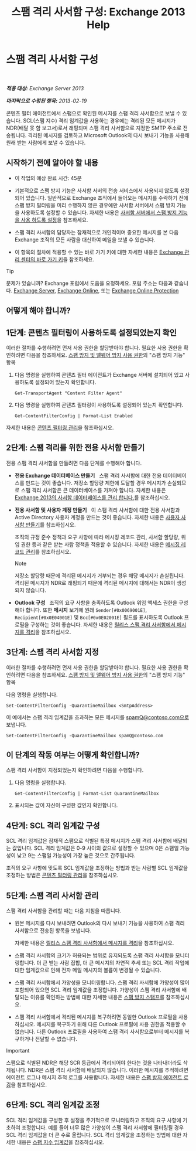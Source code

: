 ﻿---
title: '스팸 격리 사서함 구성: Exchange 2013 Help'
TOCTitle: 스팸 격리 사서함 구성
ms:assetid: 907d2f90-2a62-4d59-a4cf-945fef2e963f
ms:mtpsurl: https://technet.microsoft.com/ko-kr/library/Bb123746(v=EXCHG.150)
ms:contentKeyID: 50483662
ms.date: 05/22/2018
mtps_version: v=EXCHG.150
ms.translationtype: MT
---

# 스팸 격리 사서함 구성

 

_**적용 대상:** Exchange Server 2013_

_**마지막으로 수정된 항목:** 2013-02-19_

콘텐츠 필터 에이전트에서 스팸으로 확인된 메시지를 스팸 격리 사서함으로 보낼 수 있습니다. SCL(스팸 지수) 격리 임계값을 사용하는 경우에는 격리된 모든 메시지가 NDR(배달 못 함 보고서)로서 래핑되며 스팸 격리 사서함으로 지정한 SMTP 주소로 전송됩니다. 격리된 메시지를 검토하고 Microsoft Outlook의 다시 보내기 기능을 사용해 원래 받는 사람에게 보낼 수 있습니다.

## 시작하기 전에 알아야 할 내용

  - 이 작업의 예상 완료 시간: 45분

  - 기본적으로 스팸 방지 기능은 사서함 서버의 전송 서비스에서 사용되지 않도록 설정되어 있습니다. 일반적으로 Exchange 조직에서 들어오는 메시지를 수락하기 전에 스팸 방지 필터링을 미리 수행하지 않은 경우에만 사서함 서버에서 스팸 방지 기능을 사용하도록 설정할 수 있습니다. 자세한 내용은 [사서함 서버에서 스팸 방지 기능을 사용 하도록 설정](enable-anti-spam-functionality-on-mailbox-servers-exchange-2013-help.md)을 참조하세요.

  - 스팸 격리 사서함의 담당자는 잠재적으로 개인적이며 중요한 메시지를 본 다음 Exchange 조직의 모든 사람을 대신하여 메일을 보낼 수 있습니다.

  - 이 항목의 절차에 적용할 수 있는 바로 가기 키에 대한 자세한 내용은 [Exchange 관리 센터의 바로 가기 키](keyboard-shortcuts-in-the-exchange-admin-center-exchange-online-protection-help.md)을 참조하세요.


> [!TIP]
> 문제가 있습니까? Exchange 포럼에서 도움을 요청하세요. 포럼 주소는 다음과 같습니다. <A href="https://go.microsoft.com/fwlink/p/?linkid=60612">Exchange Server</A>, <A href="https://go.microsoft.com/fwlink/p/?linkid=267542">Exchange Online</A>, 또는 <A href="https://go.microsoft.com/fwlink/p/?linkid=285351">Exchange Online Protection</A>



## 어떻게 해야 합니까?

## 1단계: 콘텐츠 필터링이 사용하도록 설정되었는지 확인

이러한 절차를 수행하려면 먼저 사용 권한을 할당받아야 합니다. 필요한 사용 권한을 확인하려면 다음을 참조하세요. [스팸 방지 및 맬웨어 방지 사용 권한](anti-spam-and-anti-malware-permissions-exchange-2013-help.md)의 "스팸 방지 기능" 항목

1.  다음 명령을 실행하여 콘텐츠 필터 에이전트가 Exchange 서버에 설치되어 있고 사용하도록 설정되어 있는지 확인합니다.
    
        Get-TransportAgent "Content Filter Agent"

2.  다음 명령을 실행하여 콘텐츠 필터링이 사용하도록 설정되어 있는지 확인합니다.
    
        Get-ContentFilterConfig | Format-List Enabled

자세한 내용은 [콘텐츠 필터링 관리](manage-content-filtering-exchange-2013-help.md)을 참조하십시오.

## 2단계: 스팸 격리를 위한 전용 사서함 만들기

전용 스팸 격리 사서함을 만들려면 다음 단계를 수행해야 합니다.

  - **전용 Exchange 데이터베이스 만들기**   스팸 격리 사서함에 대한 전용 데이터베이스를 만드는 것이 좋습니다. 저장소 할당량 제한에 도달할 경우 메시지가 손실되므로 스팸 격리 사서함은 큰 데이터베이스를 가져야 합니다. 자세한 내용은 [Exchange 2013의 사서함 데이터베이스를 관리 합니다.](manage-mailbox-databases-in-exchange-2013-exchange-2013-help.md)를 참조하십시오.

  - **전용 사서함 및 사용자 계정 만들기**   이 스팸 격리 사서함에 대한 전용 사서함과 Active Directory 사용자 계정을 만드는 것이 좋습니다. 자세한 내용은 [사용자 사서함 만들기](create-user-mailboxes-exchange-2013-help.md)를 참조하십시오.
    
    조직의 규정 준수 정책과 요구 사항에 따라 메시징 레코드 관리, 사서함 할당량, 위임 권한 등과 같은 받는 사람 정책을 적용할 수 있습니다. 자세한 내용은 [메시징 레코드 관리](messaging-records-management-exchange-2013-help.md)를 참조하십시오.
    

    > [!NOTE]
    > 저장소 할당량 때문에 격리된 메시지가 거부되는 경우 해당 메시지가 손실됩니다. 격리된 메시지가 NDR로 래핑되기 때문에 격리된 메시지에 대해서는 NDR이 생성되지 않습니다.



  - **Outlook 구성**   조직의 요구 사항을 충족하도록 Outlook 위임 액세스 권한을 구성해야 합니다. 또한 **메시지** 보기에 원래 `Sender[#0x0069001E]`, `Recipient[#0x0E04001E]` 및 `Bcc[#0x0E02001E]` 필드를 표시하도록 Outlook 프로필을 구성하는 것이 좋습니다. 자세한 내용은 [릴리스 스팸 격리 사서함에서 메시지를 격리](release-quarantined-messages-from-the-spam-quarantine-mailbox-exchange-2013-help.md)을 참조하십시오.

## 3단계: 스팸 격리 사서함 지정

이러한 절차를 수행하려면 먼저 사용 권한을 할당받아야 합니다. 필요한 사용 권한을 확인하려면 다음을 참조하세요. [스팸 방지 및 맬웨어 방지 사용 권한](anti-spam-and-anti-malware-permissions-exchange-2013-help.md)의 "스팸 방지 기능" 항목

다음 명령을 실행합니다.

    Set-ContentFilterConfig -QuarantineMailbox <SmtpAddress>

이 예에서는 스팸 격리 임계값을 초과하는 모든 메시지를 spamQ@contoso.com으로 보냅니다.

    Set-ContentFilterConfig -QuarantineMailbox spamQ@contoso.com

## 이 단계의 작동 여부는 어떻게 확인합니까?

스팸 격리 사서함이 지정되었는지 확인하려면 다음을 수행합니다.

1.  다음 명령을 실행합니다.
    
        Get-ContentFilterConfig | Format-List QuarantineMailbox

2.  표시되는 값이 자신이 구성한 값인지 확인합니다.

## 4단계: SCL 격리 임계값 구성

SCL 격리 임계값은 잠재적 스팸으로 식별된 특정 메시지가 스팸 격리 사서함에 배달되는 값입니다. SCL 격리 임계값은 0-9 사이의 값으로 설정할 수 있으며 0은 스팸일 가능성이 낮고 9는 스팸일 가능성이 가장 높은 것으로 간주됩니다.

조직의 요구 사항에 맞도록 SCL 임계값을 조정하는 방법과 받는 사람별 SCL 임계값을 조정하는 방법은 [콘텐츠 필터링 관리](manage-content-filtering-exchange-2013-help.md)을 참조하십시오.

## 5단계: 스팸 격리 사서함 관리

스팸 격리 사서함을 관리할 때는 다음 지침을 따릅니다.

  - 원본 메시지를 다시 보내려면 Outlook의 다시 보내기 기능을 사용하여 스팸 격리 사서함으로 전송된 항목을 보냅니다.
    
    자세한 내용은 [릴리스 스팸 격리 사서함에서 메시지를 격리](release-quarantined-messages-from-the-spam-quarantine-mailbox-exchange-2013-help.md)을 참조하십시오.

  - 스팸 격리 사서함의 크기가 허용되는 범위로 유지되도록 스팸 격리 사서함을 모니터링합니다. 더 큰 받는 사람 집합, 더 큰 메시지의 자연적 추세 또는 SCL 격리 작업에 대한 임계값으로 인해 전자 메일 메시지의 볼륨이 변경될 수 있습니다.

  - 스팸 격리 사서함에서 가양성을 모니터링합니다. 스팸 격리 사서함에 가양성이 많이 포함되어 있으면 SCL 격리 임계값을 조정합니다. 가양성이 스팸 격리 사서함에 배달되는 이유를 확인하는 방법에 대한 자세한 내용은 [스팸 방지 스탬프](anti-spam-stamps-exchange-2013-help.md)를 참조하십시오.

  - 스팸 격리 사서함에서 격리된 메시지를 복구하려면 동일한 Outlook 프로필을 사용하십시오. 메시지를 복구하기 위해 다른 Outlook 프로필에 사용 권한을 적용할 수 없습니다. 다른 Outlook 프로필을 사용하여 스팸 격리 사서함으로부터 메시지를 복구하거나 전달할 수 없습니다.


> [!IMPORTANT]
> 스팸으로 식별된 NDR은 해당 SCR 등급에서 격리되어야 한다는 것을 나타내더라도 삭제됩니다. NDR은 스팸 격리 사서함에 배달되지 않습니다. 이러한 메시지를 추적하려면 에이전트 로그나 메시지 추적 로그를 사용합니다. 자세한 내용은 <A href="anti-spam-agent-logging-exchange-2013-help.md">스팸 방지 에이전트 로깅</A>을 참조하십시오.



## 6단계: SCL 격리 임계값 조정

SCL 격리 임계값을 구성한 후 설정을 주기적으로 모니터링하고 조직의 요구 사항에 기초하여 조정합니다. 예를 들어 너무 많은 가양성이 스팸 격리 사서함에 필터링될 경우 SCL 격리 임계값을 더 큰 수로 올립니다. SCL 격리 임계값을 조정하는 방법에 대한 자세한 내용은 [스팸 지수 임계값](spam-confidence-level-threshold-exchange-2013-help.md)을 참조하십시오.

